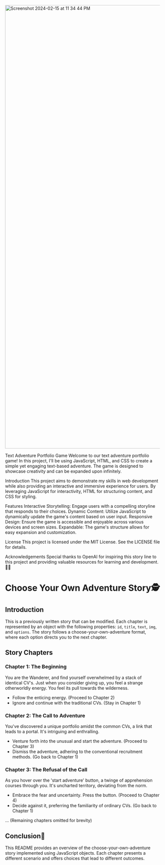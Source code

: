 <img width="1438" alt="Screenshot 2024-02-15 at 11 34 44 PM" src="https://github.com/teli203/code-adventure-game/assets/68035449/95e6d5bd-d6bb-46d7-954d-d4aa35501c7a">

Text Adventure Portfolio Game
Welcome to our text adventure portfolio game! In this project, I'll be using JavaScript, HTML, and CSS to create a simple yet engaging text-based adventure. The game is designed to showcase creativity and can be expanded upon infinitely.

Introduction
This project aims to demonstrate my skills in web development while also providing an interactive and immersive experience for users. By leveraging JavaScript for interactivity, HTML for structuring content, and CSS for styling.

Features
Interactive Storytelling: Engage users with a compelling storyline that responds to their choices.
Dynamic Content: Utilize JavaScript to dynamically update the game's content based on user input.
Responsive Design: Ensure the game is accessible and enjoyable across various devices and screen sizes.
Expandable: The game's structure allows for easy expansion and customization.

License
This project is licensed under the MIT License. See the LICENSE file for details.

Acknowledgements
Special thanks to OpenAI for inspiring this story line to this project and providing valuable resources for learning and development. 🚀✨

# Choose Your Own Adventure Story🕵️

## Introduction

This is a previously written story that can be modified. Each chapter is represented by an object with the following properties: `id`, `title`, `text`, `img`, and `options`. The story follows a choose-your-own-adventure format, where each option directs you to the next chapter.

## Story Chapters

### Chapter 1: The Beginning
You are the Wanderer, and find yourself overwhelmed by a stack of identical CV's. Just when you consider giving up, you feel a strange otherworldly energy. You feel its pull towards the wilderness.

- Follow the enticing energy. (Proceed to Chapter 2)
- Ignore and continue with the traditional CVs. (Stay in Chapter 1)

### Chapter 2: The Call to Adventure
You've discovered a unique portfolio amidst the common CVs, a link that leads to a portal. It's intriguing and enthralling.

- Venture forth into the unusual and start the adventure. (Proceed to Chapter 3)
- Dismiss the adventure, adhering to the conventional recruitment methods. (Go back to Chapter 1)

### Chapter 3: The Refusal of the Call
As you hover over the 'start adventure' button, a twinge of apprehension courses through you. It's uncharted territory, deviating from the norm.

- Embrace the fear and uncertainty. Press the button. (Proceed to Chapter 4)
- Decide against it, preferring the familiarity of ordinary CVs. (Go back to Chapter 1)

... (Remaining chapters omitted for brevity)

## Conclusion🥳

This README provides an overview of the choose-your-own-adventure story implemented using JavaScript objects. Each chapter presents a different scenario and offers choices that lead to different outcomes.

